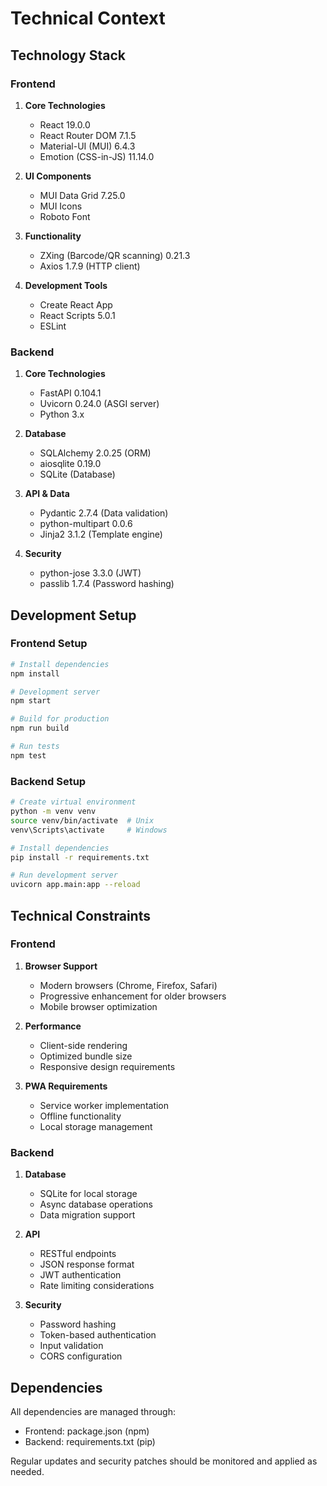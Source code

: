# Technical Context

## Technology Stack

### Frontend
1. **Core Technologies**
   - React 19.0.0
   - React Router DOM 7.1.5
   - Material-UI (MUI) 6.4.3
   - Emotion (CSS-in-JS) 11.14.0

2. **UI Components**
   - MUI Data Grid 7.25.0
   - MUI Icons
   - Roboto Font

3. **Functionality**
   - ZXing (Barcode/QR scanning) 0.21.3
   - Axios 1.7.9 (HTTP client)

4. **Development Tools**
   - Create React App
   - React Scripts 5.0.1
   - ESLint

### Backend
1. **Core Technologies**
   - FastAPI 0.104.1
   - Uvicorn 0.24.0 (ASGI server)
   - Python 3.x

2. **Database**
   - SQLAlchemy 2.0.25 (ORM)
   - aiosqlite 0.19.0
   - SQLite (Database)

3. **API & Data**
   - Pydantic 2.7.4 (Data validation)
   - python-multipart 0.0.6
   - Jinja2 3.1.2 (Template engine)

4. **Security**
   - python-jose 3.3.0 (JWT)
   - passlib 1.7.4 (Password hashing)

## Development Setup

### Frontend Setup
```bash
# Install dependencies
npm install

# Development server
npm start

# Build for production
npm run build

# Run tests
npm test
```

### Backend Setup
```bash
# Create virtual environment
python -m venv venv
source venv/bin/activate  # Unix
venv\Scripts\activate     # Windows

# Install dependencies
pip install -r requirements.txt

# Run development server
uvicorn app.main:app --reload
```

## Technical Constraints

### Frontend
1. **Browser Support**
   - Modern browsers (Chrome, Firefox, Safari)
   - Progressive enhancement for older browsers
   - Mobile browser optimization

2. **Performance**
   - Client-side rendering
   - Optimized bundle size
   - Responsive design requirements

3. **PWA Requirements**
   - Service worker implementation
   - Offline functionality
   - Local storage management

### Backend
1. **Database**
   - SQLite for local storage
   - Async database operations
   - Data migration support

2. **API**
   - RESTful endpoints
   - JSON response format
   - JWT authentication
   - Rate limiting considerations

3. **Security**
   - Password hashing
   - Token-based authentication
   - Input validation
   - CORS configuration

## Dependencies
All dependencies are managed through:
- Frontend: package.json (npm)
- Backend: requirements.txt (pip)

Regular updates and security patches should be monitored and applied as needed.
